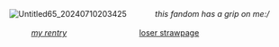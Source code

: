   ![Untitled65_20240710203425](https://c.tenor.com/6hWc_C_5HToAAAAd/tenor.gif)
  ㅤ   ㅤ
  ㅤ*this fandom has a grip on me:/*


ㅤㅤㅤ[*my rentry*](https://rentry.org/rosesforyourradio)ㅤㅤㅤㅤㅤㅤㅤㅤㅤㅤ[loser strawpage](https://inanotheruniverse.straw.page/)
